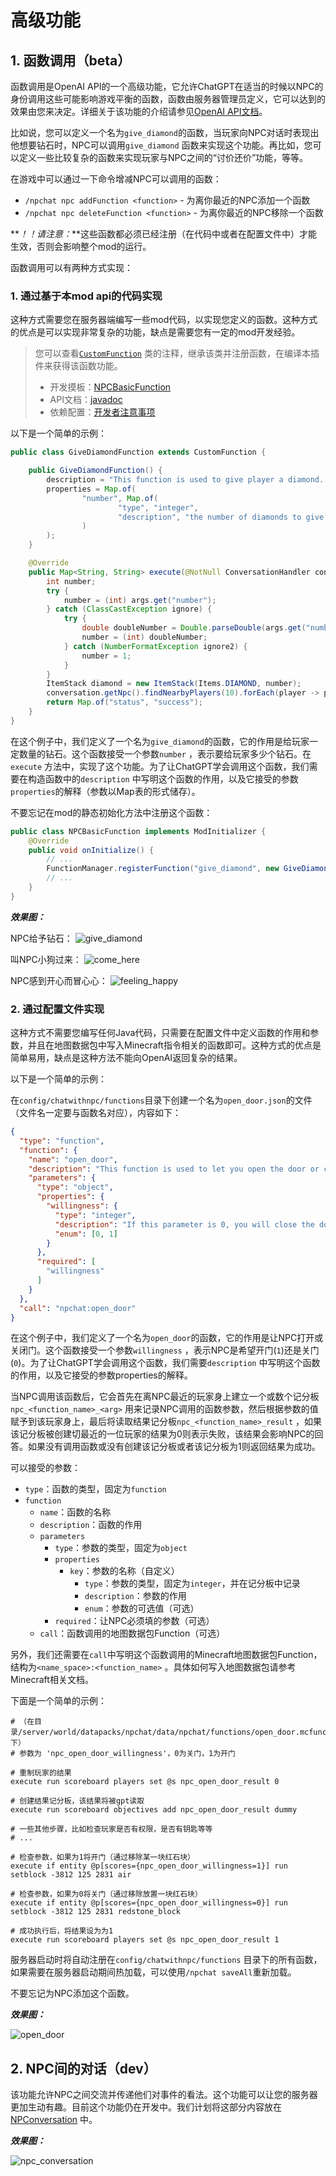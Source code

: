 # 高级功能

## 1. 函数调用（beta）

函数调用是OpenAI
API的一个高级功能，它允许ChatGPT在适当的时候以NPC的身份调用这些可能影响游戏平衡的函数，函数由服务器管理员定义，它可以达到的效果由您来决定。详细关于该功能的介绍请参见[OpenAI API文档](https://beta.openai.com/docs/api-reference/function-calls/create-function-call)。

比如说，您可以定义一个名为`give_diamond`的函数，当玩家向NPC对话时表现出他想要钻石时，NPC可以调用`give_diamond`
函数来实现这个功能。再比如，您可以定义一些比较复杂的函数来实现玩家与NPC之间的“讨价还价”功能，等等。

在游戏中可以通过一下命令增减NPC可以调用的函数：

- `/npchat npc addFunction <function>` - 为离你最近的NPC添加一个函数
- `/npchat npc deleteFunction <function>` - 为离你最近的NPC移除一个函数

**_！！请注意：_**这些函数都必须已经注册（在代码中或者在配置文件中）才能生效，否则会影响整个mod的运行。

函数调用可以有两种方式实现：

### 1. 通过基于本mod api的代码实现

这种方式需要您在服务器端编写一些mod代码，以实现您定义的函数。这种方式的优点是可以实现非常复杂的功能，缺点是需要您有一定的mod开发经验。

> 您可以查看[`CustomFunction`](../src/main/java/com/jackdaw/chatwithnpc/openaiapi/function/CustomFunction.java)
> 类的注释，继承该类并注册函数，在编译本插件来获得该函数功能。
> - 开发摸板：[NPCBasicFunction](https://github.com/Team-Jackdaw/NPCBasicFunction)
> - API文档：[javadoc](https://npchat.doc.ussjackdaw.com)
> - 依赖配置：[开发者注意事项](README_zh.md/#9-开发者注意事项)

以下是一个简单的示例：

```java
public class GiveDiamondFunction extends CustomFunction {

    public GiveDiamondFunction() {
        description = "This function is used to give player a diamond. You can give player diamonds if you want.";
        properties = Map.of(
                "number", Map.of(
                        "type", "integer",
                        "description", "the number of diamonds to give to the player."
                )
        );
    }

    @Override
    public Map<String, String> execute(@NotNull ConversationHandler conversation, @NotNull Map<String, Object> args) {
        int number;
        try {
            number = (int) args.get("number");
        } catch (ClassCastException ignore) {
            try {
                double doubleNumber = Double.parseDouble(args.get("number").toString());
                number = (int) doubleNumber;
            } catch (NumberFormatException ignore2) {
                number = 1;
            }
        }
        ItemStack diamond = new ItemStack(Items.DIAMOND, number);
        conversation.getNpc().findNearbyPlayers(10).forEach(player -> player.giveItemStack(diamond));
        return Map.of("status", "success");
    }
}
```

在这个例子中，我们定义了一个名为`give_diamond`的函数，它的作用是给玩家一定数量的钻石。这个函数接受一个参数`number`
，表示要给玩家多少个钻石。在`execute`
方法中，实现了这个功能。为了让ChatGPT学会调用这个函数，我们需要在构造函数中的`description`
中写明这个函数的作用，以及它接受的参数`properties`的解释（参数以Map表的形式储存）。

不要忘记在mod的静态初始化方法中注册这个函数：

```java
public class NPCBasicFunction implements ModInitializer {
    @Override
    public void onInitialize() {
        // ...
        FunctionManager.registerFunction("give_diamond", new GiveDiamondFunction());
        // ...
    }
}
```

**_效果图：_**

NPC给予钻石：
![give_diamond](images/diamond-min.png)

叫NPC小狗过来：
![come_here](images/come-min.png)

NPC感到开心而冒心心：
![feeling_happy](images/love-min.png)

### 2. 通过配置文件实现

这种方式不需要您编写任何Java代码，只需要在配置文件中定义函数的作用和参数，并且在地图数据包中写入Minecraft指令相关的函数即可。这种方式的优点是简单易用，缺点是这种方法不能向OpenAI返回复杂的结果。

以下是一个简单的示例：

在`config/chatwithnpc/functions`目录下创建一个名为`open_door.json`的文件（文件名一定要与函数名对应），内容如下：

```json
{
  "type": "function",
  "function": {
    "name": "open_door",
    "description": "This function is used to let you open the door or close the door.",
    "parameters": {
      "type": "object",
      "properties": {
        "willingness": {
          "type": "integer",
          "description": "If this parameter is 0, you will close the door. If it is 1, you will open the door.",
          "enum": [0, 1]
        }
      },
      "required": [
        "willingness"
      ]
    }
  },
  "call": "npchat:open_door"
}
```

在这个例子中，我们定义了一个名为`open_door`的函数，它的作用是让NPC打开或关闭门。这个函数接受一个参数`willingness`
，表示NPC是希望开门(`1`)还是关门(`0`)。为了让ChatGPT学会调用这个函数，我们需要`description`
中写明这个函数的作用，以及它接受的参数properties的解释。

当NPC调用该函数后，它会首先在离NPC最近的玩家身上建立一个或数个记分板`npc_<function_name>_<arg>`
用来记录NPC调用的函数参数，然后根据参数的值赋予到该玩家身上，最后将读取结果记分板`npc_<function_name>_result`
，如果该记分板被创建切最近的一位玩家的结果为0则表示失败，该结果会影响NPC的回答。如果没有调用函数或没有创建该记分板或者该记分板为1则返回结果为成功。

可以接受的参数：

- `type`：函数的类型，固定为`function`
- `function`
    - `name`：函数的名称
    - `description`：函数的作用
    - `parameters`
        - `type`：参数的类型，固定为`object`
        - `properties`
            - `key`：参数的名称（自定义）
                - `type`：参数的类型，固定为`integer`，并在记分板中记录
                - `description`：参数的作用
                - `enum`：参数的可选值（可选）
        - `required`：让NPC必须填的参数（可选）
    - `call`：函数调用的地图数据包Function（可选）

另外，我们还需要在`call`中写明这个函数调用的Minecraft地图数据包Function，结构为`<name_space>:<function_name>`
。具体如何写入地图数据包请参考Minecraft相关文档。

下面是一个简单的示例：

```mcfunction
# （在目录/server/world/datapacks/npchat/data/npchat/functions/open_door.mcfunction下）
# 参数为 'npc_open_door_willingness'，0为关门，1为开门

# 重制玩家的结果
execute run scoreboard players set @s npc_open_door_result 0

# 创建结果记分板，该结果将被gpt读取
execute run scoreboard objectives add npc_open_door_result dummy

# 一些其他步骤，比如检查玩家是否有权限，是否有钥匙等等
# ...

# 检查参数，如果为1将开门（通过移除某一块红石块）
execute if entity @p[scores={npc_open_door_willingness=1}] run setblock -3812 125 2831 air

# 检查参数，如果为0将关门（通过移除放置一块红石块）
execute if entity @p[scores={npc_open_door_willingness=0}] run setblock -3812 125 2831 redstone_block

# 成功执行后，将结果设为为1
execute run scoreboard players set @s npc_open_door_result 1
```

服务器启动时将自动注册在`config/chatwithnpc/functions`
目录下的所有函数，如果需要在服务器启动期间热加载，可以使用`/npchat saveAll`重新加载。

不要忘记为NPC添加这个函数。

**_效果图：_**

![open_door](images/open_door-min.png)

## 2. NPC间的对话（dev）

该功能允许NPC之间交流并传递他们对事件的看法。这个功能可以让您的服务器更加生动有趣。目前这个功能仍在开发中。我们计划将这部分内容放在[NPConversation](https://github.com/Team-Jackdaw/NPConversation)
中。

**_效果图：_**

![npc_conversation](images/npConversation.jpg)


